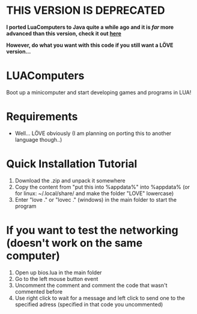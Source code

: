 # THIS VERSION IS DEPRECATED
**I ported LuaComputers to Java quite a while ago and it is *far* more advanced than this version, check it out [here](https://gitlab.com/Piorjade/jluacomputers)**

**However, do what you want with this code if you still want a LÖVE version...**


# LUAComputers
Boot up a minicomputer and start developing games and programs in LUA!

# Requirements
- Well... LÖVE obviously (I am planning on porting this to another language though..)

# Quick Installation Tutorial
1. Download the .zip and unpack it somewhere
2. Copy the content from "put this into %appdata%" into %appdata% (or for linux: ~/.local/share/ and make the folder "LOVE" lowercase)
3. Enter "love ." or "lovec ." (windows) in the main folder to start the program

# If you want to test the networking (doesn't work on the same computer)
1. Open up bios.lua in the main folder
2. Go to the left mouse button event
3. Uncomment the comment and comment the code that wasn't commented before
4. Use right click to wait for a message and left click to send one to the specified adress (specified in that code you uncommented)
